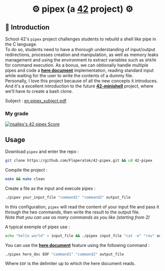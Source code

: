 # <div align="center">⚙️ pipex (a [42](https://42perpignan.fr/) project) ⚙️</div>
## 📑 Introduction
School 42's `pipex` project challenges students to rebuild a shell like pipe in the C language.\
To do so, students need to have a thorough understanding of input/output redirections, processes creation and manipulation, as well as memory leaks management and using the environment to extract variables such as `$PATH`  for command execution.
As a bonus, we can obtionally handle multiple pipes and code a [**here document**](https://tldp.org/LDP/abs/html/here-docs.html) implementation, reading standard input while waiting for the user to write the contents of a dummy file.\
Personally, I love this project because of all the new concepts it introduces. And it's a excellent introduction to the future [**42-minishell**](https://github.com/Floperatok/42-minishell) project, where we'll have to create a bash clone.

Subject : <a href=asset/en.subject.pdf>en.pipex_subject.pdf<a/>
### My grade
[![nsalles's 42 pipex Score](https://badge42.coday.fr/api/v2/clshyl91d071301p436jjiyqr/project/3402523)](https://github.com/Coday-meric/badge42)
## Usage
Download `pipex` and enter the repo :
```sh
git clone https://github.com/Floperatok/42-pipex.git && cd 42-pipex
```
Compile the project :
```sh
make && make clean
```
Create a file as the input and execute pipex :
```sh
./pipex your_input_file "command1" "command2" output_file
```
In this configuration, `pipex` will read the content of your input file and pass it through the two commands, then write the result to the output file.\
*Note that you can use as many commands as you like (starting from 2)*

A typical exemple of pipex use :
```sh
echo "hello world" > input_file && ./pipex input_file "cat -e" "rev" output_file
```
You can use the [**here document**](https://tldp.org/LDP/abs/html/here-docs.html) feature using the following command :
```sh
./pipex here_doc EOF "command1" "command2" output_file
```
Where `EOF` is the delimiter up to which the here document reads.